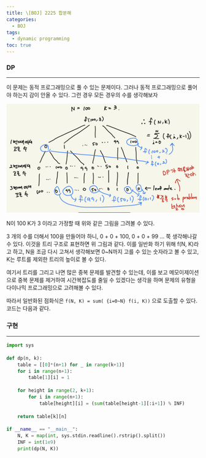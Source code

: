 ```yaml
---
title: \[BOJ] 2225 합분해
categories: 
  - BOJ
tags: 
  - dynamic programming
toc: true
---
```


### DP

---

이 문제는 동적 프로그래밍으로 풀 수 있는 문제이다. 그러나 동적 프로그래밍으로 풀어야 하는지 감이 안올 수 있다. 그런 경우 모든 경우의 수를 생각해보자

![boj2225.jpeg](/assets/images/algorithms/boj2225.jpeg)

N이 100 K가 3 이라고 가정할 때 위와 같은 그림을 그려볼 수 있다.

3 개의 수를 더해서 100을 만들어야 하니, 0 + 0 + 100, 0 + 0 + 99 ... 쭉 생각해나갈 수 있다. 이것을 트리 구조로 표현하면 위 그림과 같다. 이를 일반화 하기 위해 f(N, K)라고 하고, N을 조금 다시 고쳐서 생각해보면 0~N까지 고를 수 있는 숫자라고 볼 수 있고, K는 루트를 제외한 트리의 높이로 볼 수 있다.

여기서 트리를 그리고 나면 많은 중복 문제를 발견할 수 있는데, 이를 보고 메모이제이션으로 중복 문제를 제거하여 시간복잡도를 줄일 수 있겠다는 생각을 하며 문제의 유형을 다이나믹 프로그래밍으로 고려해볼 수 있다.

따라서 일반화된 점화식은 `f(N, K) = sum( {i=0~N} f(i, K))` 으로 도출할 수 있다. 코드는 다음과 같다.

### 구현

---

```python
import sys

def dp(n, k):
    table = [[0]*(n+1) for _ in range(k+1)]
    for i in range(n+1):
        table[1][i] = 1

    for height in range(2, k+1):
        for i in range(n+1):
            table[height][i] = (sum(table[height-1][:i+1]) % INF)

    return table[k][n]

if __name__ == "__main__":
    N, K = map(int, sys.stdin.readline().rstrip().split())
    INF = int(1e9)
    print(dp(N, K))
```